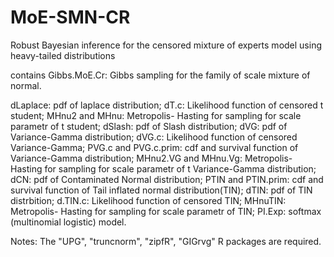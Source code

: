 # MoE-SMN-CR
Robust Bayesian inference for the censored mixture of experts model using heavy-tailed distributions

contains 
Gibbs.MoE.Cr: Gibbs sampling for the family of scale mixture of normal.

dLaplace: pdf of laplace distribution;
dT.c: Likelihood function of censored t student;
MHnu2 and MHnu: Metropolis- Hasting for sampling for scale parametr of t student;
dSlash: pdf of Slash distribution;
dVG: pdf of Variance-Gamma distribution; 
dVG.c: Likelihood function of censored Variance-Gamma;
PVG.c and PVG.c.prim: cdf and survival function of Variance-Gamma distribution;
MHnu2.VG and MHnu.Vg: Metropolis- Hasting for sampling for scale parametr of t Variance-Gamma distribution;
dCN: pdf of Contaminated Normal distribution;
PTIN and PTIN.prim: cdf and survival function of Tail inflated normal distribution(TIN);
dTIN: pdf of TIN distrbition;
d.TIN.c: Likelihood function of censored TIN;
MHnuTIN: Metropolis- Hasting for sampling for scale parametr of TIN;
PI.Exp: softmax (multinomial logistic) model.

Notes:
The "UPG", "truncnorm", "zipfR", "GIGrvg" R packages are required. 

